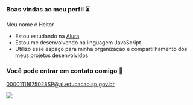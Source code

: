 ### Boas vindas ao meu perfil ⏳

Meu nome é Heitor

- Estou estudando na [Alura](https://www.alura.com.br)
- Estou me desenvolvendo na linguagem JavaScript
- Utilizo esse espaço para minha organização e compartilhamento dos meus projetos desenvolvidos

### Você pode entrar em contato comigo 📧

00001111675028SP@al.educacao.sp.gov.br


![](https://media1.tenor.com/m/zTTDnOPOVJ8AAAAd/sleepy-snorlax.gif)
